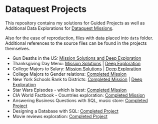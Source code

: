 # Dataquest Projects

This repository contains my solutions for Guided Projects as well as Additional Data Explorations for [Dataquest Missions](https://www.dataquest.io).

Also for the ease of reproduction, files with data placed into `data` folder. Additional references to the source files can be found in the projects themselves.

- Gun Deaths in the US: [Mission Solutions and Deep Exploration](https://github.com/SilverSurfer0/dataquest/blob/master/solutions/Gun_Deaths_in_the_US_Exploration.ipynb)
- Thanksgiving Day Menu: [Mission Solutions](https://github.com/SilverSurfer0/dataquest/blob/master/solutions/Project_Thanksgiving_mission.ipynb) | [Deep Exploration](https://github.com/SilverSurfer0/dataquest/blob/master/solutions/Project_Thanksgiving_Exploration.ipynb)
- College Majors to Salary: [Mission Solutions](https://github.com/SilverSurfer0/dataquest/blob/master/solutions/Visualizing_College_Majors_Main.ipynb) | [Deep Exploration](https://github.com/SilverSurfer0/dataquest/blob/master/solutions/Visualize_College_Majors_Explorations.ipynb)
- College Majors to Gender relations: [Completed Mission](https://github.com/SilverSurfer0/dataquest/blob/master/solutions/College_Majors_to_Gender.ipynb)
- New York Schools Rank to Districts: [Completed Mission](https://github.com/SilverSurfer0/dataquest/blob/master/solutions/NYC_Schools.ipynb) | [Deep Exploration](https://github.com/SilverSurfer0/dataquest/blob/master/solutions/NYC_schools_exploration.ipynb)
- Star Wars Episodes - which is best: [Completed Mission](https://github.com/SilverSurfer0/dataquest/blob/master/solutions/StarWars_Survey.ipynb)
- CIA World Factbook - Countries exploration: [Completed Mission](https://github.com/SilverSurfer0/dataquest/blob/master/solutions/CIA%20Factbook.ipynb)
- Answering Business Questions with SQL, music store: [Completed Project](https://github.com/SilverSurfer0/dataquest/blob/master/solutions/BusinessRecommendations_chinook.ipynb)
- Designing a Database with SQL: [Completed Project](https://github.com/SilverSurfer0/dataquest/blob/master/solutions/Designing_a_database.ipynb)
- Movie reviews exploration: [Completed Project](https://github.com/SilverSurfer0/dataquest/blob/master/solutions/Movie_review_exploration.ipynb)
